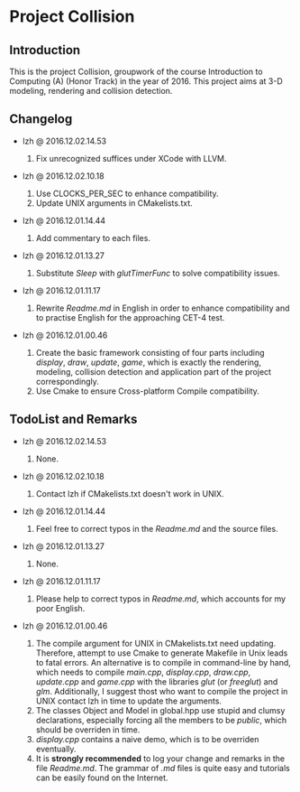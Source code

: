 # Project Collision

## Introduction

This is the project Collision, groupwork of the course Introduction to
Computing (A) (Honor Track) in the year of 2016. This project aims at 3-D
modeling, rendering and collision detection.

## Changelog

* lzh @ 2016.12.02.14.53
  1. Fix unrecognized suffices under XCode with LLVM.

* lzh @ 2016.12.02.10.18
  1. Use CLOCKS_PER_SEC to enhance compatibility.
  2. Update UNIX arguments in CMakelists.txt.

* lzh @ 2016.12.01.14.44
  1. Add commentary to each files.

* lzh @ 2016.12.01.13.27
  1. Substitute *Sleep* with *glutTimerFunc* to solve compatibility
  issues.

* lzh @ 2016.12.01.11.17
  1. Rewrite *Readme.md* in English in order to enhance compatibility and
  to practise English for the approaching CET-4 test.

* lzh @ 2016.12.01.00.46
  1. Create the basic framework consisting of four parts including
  *display*, *draw*, *update*, *game*, which is exactly the rendering,
  modeling, collision detection and application part of the project
  correspondingly.
  2. Use Cmake to ensure Cross-platform Compile compatibility.

## TodoList and Remarks

* lzh @ 2016.12.02.14.53
  1. None.

* lzh @ 2016.12.02.10.18
  1. Contact lzh if CMakelists.txt doesn't work in UNIX.

* lzh @ 2016.12.01.14.44
  1. Feel free to correct typos in the *Readme.md* and the source files.

* lzh @ 2016.12.01.13.27
  1. None.

* lzh @ 2016.12.01.11.17
  1. Please help to correct typos in *Readme.md*, which accounts for my
  poor English.

* lzh @ 2016.12.01.00.46
  1. The compile argument for UNIX in CMakelists.txt need updating.
  Therefore, attempt to use Cmake to generate Makefile in Unix leads to
  fatal errors. An alternative is to compile in command-line by hand,
  which needs to compile *main.cpp*, *display.cpp*, *draw.cpp*,
  *update.cpp* and *game.cpp* with the libraries *glut* (or *freeglut*)
  and *glm*. Additionally, I suggest thost who want to compile the project
  in UNIX contact lzh in time to update the arguments.
  2. The classes Object and Model in global.hpp use stupid and clumsy
  declarations, especially forcing all the members to be *public*, which
  should be overriden in time.
  3. *display.cpp* contains a naive demo, which is to be overriden
  eventually.
  4. It is **strongly recommended** to log your change and remarks in the
  file *Readme.md*. The grammar of *.md* files is quite easy and
  tutorials can be easily found on the Internet.
